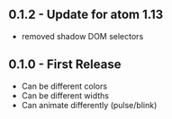 ## 0.1.2 - Update for atom 1.13
* removed shadow DOM selectors


## 0.1.0 - First Release
* Can be different colors
* Can be different widths
* Can animate differently (pulse/blink)
